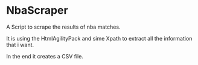# NbaScraper

A Script to scrape the results of nba matches.

It is using the HtmlAgilityPack and sime Xpath to extract all the information that i want.

In the end it creates a CSV file.
